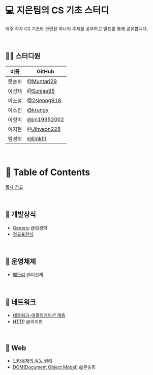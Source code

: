 # 💻 지은팀의 CS 기초 스터디

매주 각자 CS 기초와 관련된 하나의 주제를 공부하고 발표를 통해 공유합니다.

<br/>

## 👨‍💻 스터디원

| 이름   | GitHub                                         |
| ------ | ---------------------------------------------- |
| 문승희 | [@Muntari29](https://github.com/Muntari29)     |
| 이선재 | [@Sunjae95](https://github.com/Sunjae95)       |
| 이소정 | [@2sjeong918](https://github.com/2sjeong918)   |
| 이소진 | [@krungy](https://github.com/krungy)           |
| 이정미 | [@jm19952002](https://github.com/jm19952002)   |
| 이지현 | [@Jihyeon228](https://github.com/Jihyeon228)   |
| 임경희 | [@limkhl](https://github.com/limkhl)           |

<br/>

# 📝 Table of Contents

[목차 참고](https://github.com/gyoogle/tech-interview-for-developer/blob/master/README.md)

<br>

## 📌 개발상식

- [Generic](https://github.com/prgrms-web-devcourse/FE-August-study/blob/Week1/Jieun%5DStudy/%5B1%EA%B8%B0-B%5D%EC%9E%84%EA%B2%BD%ED%9D%AC/%5Bweek1%5D%20generic.md) @임경희
- [정규표현식](https://github.com/prgrms-web-devcourse/FE-August-study/blob/Week1/Jieun%5DStudy/%5B1기-A%5D이소진/%5Bweek1%5DRegular%20Expression.md)

<br>

## 📌 운영체제

- [메모리](https://github.com/prgrms-web-devcourse/FE-August-study/blob/Week1/Jieun%5DStudy/%5B1%EA%B8%B0-A%5D%EC%9D%B4%EC%84%A0%EC%9E%AC/%5Bweek1%5DMemory.md) @이선재

<br>

## 📌 네트워크

- [네트워크-애플리케이션 계층]()
- [HTTP](https://github.com/prgrms-web-devcourse/FE-August-study/blob/Week1/Jieun%5DStudy/%5B1기-A%5D이지현/%5Bweek1%5DHttp.md) @이지현

<br>

## 📌 Web

- [브라우저의 작동 원리]()
- [DOM(Document Object Model)](https://github.com/prgrms-web-devcourse/FE-August-study/blob/Week1/Jieun%5DStudy/%5B1%E1%84%80%E1%85%B5-A%5D%E1%84%86%E1%85%AE%E1%86%AB%E1%84%89%E1%85%B3%E1%86%BC%E1%84%92%E1%85%B4/%5Bweek1%5DDOM.md) @문승희
